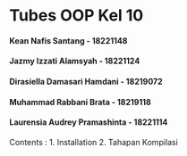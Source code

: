 # Tubes OOP Kel 10
#### Kean Nafis Santang - 18221148
#### Jazmy Izzati Alamsyah - 18221124
#### Dirasiella Damasari Hamdani - 18219072
#### Muhammad Rabbani Brata - 18219118
#### Laurensia Audrey Pramashinta - 18221114

Contents :
    1. Installation
    2. Tahapan Kompilasi



